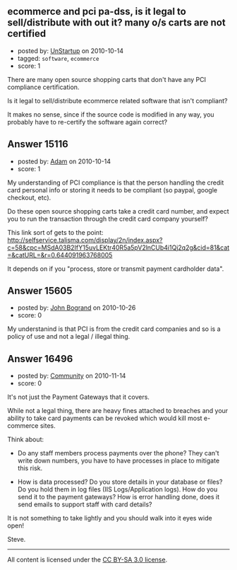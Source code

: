 ## ecommerce and pci pa-dss, is it legal to sell/distribute with out it? many o/s carts are not certified

- posted by: [UnStartup](https://stackexchange.com/users/-1/2189-unstartup) on 2010-10-14
- tagged: `software`, `ecommerce`
- score: 1

There are many open source shopping carts that don't have any PCI compliance certification.

Is it legal to sell/distribute ecommerce related software that isn't compliant?

It makes no sense, since if the source code is modified in any way, you probably have to re-certify the software again correct?


## Answer 15116

- posted by: [Adam](https://stackexchange.com/users/-1/4272-adam) on 2010-10-14
- score: 1

My understanding of PCI compliance is that the person handling the credit card personal info or storing it needs to be compliant (so paypal, google checkout, etc).

Do these open source shopping carts take a credit card number, and expect you to run the transaction through the credit card company yourself?

This link sort of gets to the point: http://selfservice.talisma.com/display/2n/index.aspx?c=58&cpc=MSdA03B2IfY15uvLEKtr40R5a5pV2lnCUb4i1Qj2q2g&cid=81&cat=&catURL=&r=0.644091963768005

It depends on if you "process, store or transmit payment cardholder data".


## Answer 15605

- posted by: [John Bogrand](https://stackexchange.com/users/-1/3577-john-bogrand) on 2010-10-26
- score: 0

My understanind is that PCI is from the credit card companies and so is a policy of use and not a legal / illegal thing.


## Answer 16496

- posted by: [Community](https://stackexchange.com/users/-1/-1-community) on 2010-11-14
- score: 0

It's not just the Payment Gateways that it covers.

While not a legal thing, there are heavy fines attached to breaches and your ability to take card payments can be revoked which would kill most e-commerce sites.

Think about:

  - Do any staff members process payments over the phone?  They can't write down numbers, you have to have processes in place to mitigate this risk.

  - How is data processed?  Do you store details in your database or files?  Do you hold them in log files (IIS Logs/Application logs).  How do you send it to the payment gateways?  How is error handling done, does it send emails to support staff with card details?

It is not something to take lightly and you should walk into it eyes wide open!

Steve.



---

All content is licensed under the [CC BY-SA 3.0 license](https://creativecommons.org/licenses/by-sa/3.0/).
